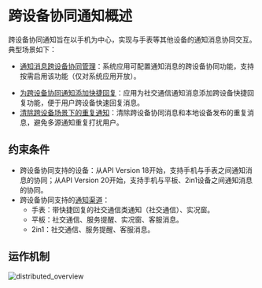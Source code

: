 # 跨设备协同通知概述

<!--Kit: Notification Kit-->
<!--Subsystem: Notification-->
<!--Owner: @peixu-->
<!--Designer: @dongqingran; @wulong158-->
<!--Tester: @wanghong1997-->
<!--Adviser: @huipeizi-->

跨设备协同通知旨在以手机为中心，实现与手表等其他设备的通知消息协同交互。典型场景如下：

<!--Del-->
  - [通知消息跨设备协同管理](./notification-distributed-notdistributed.md)：系统应用可配置通知消息的跨设备协同功能，支持按需启用该功能（仅对系统应用开放）。
<!--DelEnd-->
  - [为跨设备协同通知添加快捷回复](./notification-quickreply.md)：应用为社交通信通知消息添加跨设备快捷回复功能，便于用户跨设备快速回复消息。
  - [清除跨设备场景下的重复通知](./notification-distributed-messageid.md)：清除跨设备协同消息和本地设备发布的重复消息，避免多源通知重复打扰用户。

## 约束条件
  - 跨设备协同支持的设备：从API Version 18开始，支持手机与手表之间通知消息的协同；从API Version 20开始，支持手机与平板、2in1设备之间通知消息的协同。
  - 跨设备协同支持的[通知渠道](../../application-dev/reference/apis-notification-kit/js-apis-notificationManager.md#slottype)：
    - 手表：带快捷回复的社交通信类通知（社交通信）、实况窗。
    - 平板：社交通信、服务提醒、实况窗、客服消息。
    - 2in1：社交通信、服务提醒、客服消息。

## 运作机制

![distributed_overview](figures/distributed_overview.png)
